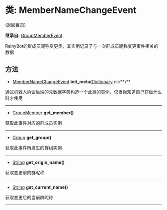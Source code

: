 # 类: MemberNameChangeEvent  
[(返回目录)](README.md)  
  
**继承自:** [GroupMemberEvent](GroupMemberEvent.md)  
  
RainyBot的群成员昵称变更类，其实例记录了与一次群成员昵称变更事件相关的数据  
  
## 方法 
  
- [MemberNameChangeEvent](MemberNameChangeEvent.md) **init_meta(**[Dictionary](https://docs.godotengine.org/en/latest/classes/class_dictionary.html) dic**)**  
  
通过机器人协议后端的元数据字典构造一个此类的实例，仅当你知道自己在做什么时才使用  
  
---  
  
- [GroupMember](GroupMember.md) **get_member()**  
  
获取此事件对应的群成员实例  
  
---  
  
- [Group](Group.md) **get_group()**  
  
获取此事件所发生的群组实例  
  
---  
  
- [String](https://docs.godotengine.org/en/latest/classes/class_string.html) **get_origin_name()**  
  
获取变更前的群昵称  
  
---  
  
- [String](https://docs.godotengine.org/en/latest/classes/class_string.html) **get_current_name()**  
  
获取变更后的当前群昵称  
  
---  
  

